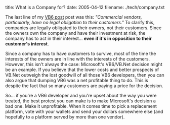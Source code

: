 title: What is a Company for?
date: 2005-04-12
filename: ./tech/company.txt

The last line of my [VB6 post](http://www.mschaef.com/cgi-bin/blosxom.cgi/2005/04/12#vb6)
post was this: <i>"Commercial vendors, particularly, have no legal
obligation to their customers."</i> To clarify this, companies are
legally obligated to their owners, not their customers. Since the
owners own the company and have their investment at risk, the company
has to act in their interest... **even if it's in opposition to their customer's interest**.

Since a company has to have customers to survive, most of the time the interests
of the owners are in line with the interests of the customers. However, this
isn't always the case: Microsoft's VB6/VB.Net decision might be an example. If
you believe that the lower costs and better prospects of VB.Net outweigh the
lost goodwill of all those VB6 developers, then you can also argue that dumping VB6
was a net profitable thing to do. This is despite the fact that so many customers
are paying a price for the decision.

So... if you're a VB6 developer and you're upset about the way you were
treated, the best protest you can make is to make Microsoft's decision
a bad one. Make it unprofitable. When it comes time to pick a replacement
platform, vote with your wallets and send your dollars somewhere else (and
hopefully to a platform served by more than one vendor).
